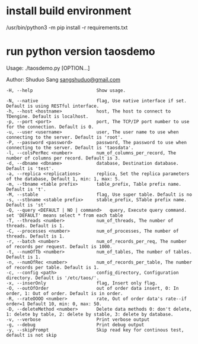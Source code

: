 install build environment
===
/usr/bin/python3 -m pip install -r requirements.txt

run python version taosdemo
===
Usage: ./taosdemo.py [OPTION...]

Author: Shuduo Sang <sangshuduo@gmail.com>

	-H, --help                        Show usage.

	-N, --native                      flag, Use native interface if set. Default is using RESTful interface.
	-h, --host <hostname>             host, The host to connect to TDengine. Default is localhost.
	-p, --port <port>                 port, The TCP/IP port number to use for the connection. Default is 0.
	-u, --user <username>             user, The user name to use when connecting to the server. Default is 'root'.
	-P, --password <password>         password, The password to use when connecting to the server. Default is 'taosdata'.
	-l, --colsPerRec <number>         num_of_columns_per_record, The number of columns per record. Default is 3.
	-d, --dbname <dbname>             database, Destination database. Default is 'test'.
	-a, --replica <replications>      replica, Set the replica parameters of the database, Default 1, min: 1, max: 5.
	-m, --tbname <table prefix>       table_prefix, Table prefix name. Default is 't'.
	-M, --stable                      flag, Use super table. Default is no
	-s, --stbname <stable prefix>     stable_prefix, STable prefix name. Default is 'st'
	-Q, --query <DEFAULT | NO | command>   query, Execute query command. set 'DEFAULT' means select * from each table
	-T, --threads <number>            num_of_threads, The number of threads. Default is 1.
	-C, --processes <number>          num_of_processes, The number of threads. Default is 1.
	-r, --batch <number>              num_of_records_per_req, The number of records per request. Default is 1000.
	-t, --numOfTb <number>            num_of_tables, The number of tables. Default is 1.
	-n, --numOfRec <number>           num_of_records_per_table, The number of records per table. Default is 1.
	-c, --config <path>               config_directory, Configuration directory. Default is '/etc/taos/'.
	-x, --inserOnly                   flag, Insert only flag.
	-O, --outOfOrder                  out of order data insert, 0: In order, 1: Out of order. Default is in order.
	-R, --rateOOOO <number>           rate, Out of order data's rate--if order=1 Default 10, min: 0, max: 50.
	-D, --deleteMethod <number>       Delete data methods 0: don't delete, 1: delete by table, 2: delete by stable, 3: delete by database.
	-v, --verbose                     Print verbose output
	-g, --debug                       Print debug output
	-y, --skipPrompt                  Skip read key for continous test, default is not skip

